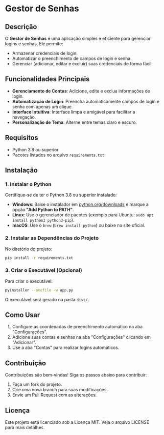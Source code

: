 # Gestor de Senhas

## Descrição
O **Gestor de Senhas** é uma aplicação simples e eficiente para gerenciar logins e senhas. Ele permite:
- Armazenar credenciais de login.
- Automatizar o preenchimento de campos de login e senha.
- Gerenciar (adicionar, editar e excluir) suas credenciais de forma fácil.

## Funcionalidades Principais
- **Gerenciamento de Contas**: Adicione, edite e exclua informações de login.
- **Automatização de Login**: Preencha automaticamente campos de login e senha com apenas um clique.
- **Interface Intuitiva**: Interface limpa e amigável para facilitar a navegação.
- **Personalização de Tema**: Alterne entre temas claro e escuro.

## Requisitos
- Python 3.8 ou superior
- Pacotes listados no arquivo `requirements.txt`

## Instalação

### 1. **Instalar o Python**
Certifique-se de ter o Python 3.8 ou superior instalado:
- **Windows**: Baixe o instalador em [python.org/downloads](https://www.python.org/downloads) e marque a opção **"Add Python to PATH"**.
- **Linux**: Use o gerenciador de pacotes (exemplo para Ubuntu: `sudo apt install python3 python3-pip`).
- **macOS**: Use o `brew` (`brew install python`) ou baixe no site oficial.

### 2. **Instalar as Dependências do Projeto**
No diretório do projeto:
```bash
pip install -r requirements.txt
```

### 3. **Criar o Executável (Opcional)**
Para criar o executável:
```bash
pyinstaller --onefile -w app.py
```
O executável será gerado na pasta `dist/`.

## Como Usar
1. Configure as coordenadas de preenchimento automático na aba "Configurações".
2. Adicione suas contas e senhas na aba "Configurações" clicando em "Adicionar".
3. Use a aba "Contas" para realizar logins automáticos.

## Contribuição
Contribuições são bem-vindas! Siga os passos abaixo para contribuir:
1. Faça um fork do projeto.
2. Crie uma nova branch para suas modificações.
3. Envie um Pull Request com as alterações.

## Licença
Este projeto está licenciado sob a Licença MIT. Veja o arquivo LICENSE para mais detalhes.
